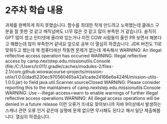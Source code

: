 # 2주차 학습 내용
과제를 완벽하게 하지 못했습니다.
함수를 최대한 작게 만드려고 노력했는데 클래스 구분을 잘 못한 것 같고 매직넘버도 너무 많은 것 같고 많이 부족한 거 같습니다.
솔직히 GPT 많이 썼고 인터넷에 올라와 있는거나 이전 COW 사람들이 올린 PR 보면서 해본다고 해봤는데 많이 부족한거 같네요 앞으로 공부 더 열심히 하겠습니다.
JDK 버전도 11로 맞춰두고 했는데 제 컴퓨터에선 작동엔 문제가 없는데 계속해서
WARNING: An illegal reflective access operation has occurred
WARNING: Illegal reflective access by camp.nextstep.edu.missionutils.Console (file:/C:/Users/lc011/.gradle/caches/modules-2/files-2.1/com.github.woowacourse-projects/mission-utils/1.0.0/dad5230ec970560465a42a1cade24166e6a424f4/mission-utils-1.0.0.jar) to field java.util.Scanner.sourceClosed
WARNING: Please consider reporting this to the maintainers of camp.nextstep.edu.missionutils.Console
WARNING: Use --illegal-access=warn to enable warnings of further illegal reflective access operations
WARNING: All illegal access operations will be denied in a future release
이런 오류가 뜨네요 찾아보니까 자바 9이상에서 발생하는 스캐너 관련 오류 인거 같은데 실행에 문제 없으면 무시해도 된다고 해서 일단 제출해봅니다.
열심히 하겠습니다.